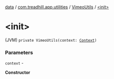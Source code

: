 [data](../../index.md) / [com.treadhill.app.utilities](../index.md) / [VimeoUtils](index.md) / [&lt;init&gt;](./-init-.md)

# &lt;init&gt;

(JVM) `private VimeoUtils(context: `[`Context`](https://developer.android.com/reference/android/content/Context.html)`)`

### Parameters

`context` -

**Constructor**

